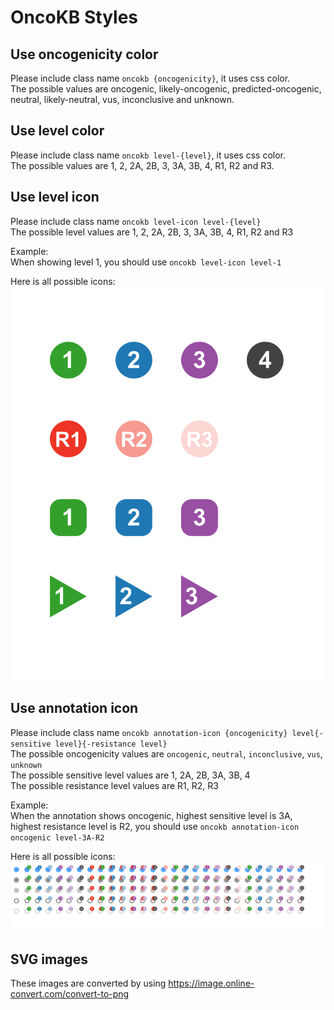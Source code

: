 # OncoKB Styles

## Use oncogenicity color
Please include class name `oncokb {oncogenicity}`, it uses css color.  
The possible values are oncogenic, likely-oncogenic, predicted-oncogenic, neutral, likely-neutral, vus, inconclusive and unknown.  

## Use level color
Please include class name `oncokb level-{level}`, it uses css color.  
The possible values are 1, 2, 2A, 2B, 3, 3A, 3B, 4, R1, R2 and R3.  

## Use level icon
Please include class name `oncokb level-icon level-{level}`  
The possible level values are 1, 2, 2A, 2B, 3, 3A, 3B, 4, R1, R2 and R3

Example:  
When showing level 1, you should use `oncokb level-icon level-1`  

Here is all possible icons:  
![OncoKB Levle Icons](images/v4/level-icons.png )


## Use annotation icon
Please include class name `oncokb annotation-icon {oncogenicity} level{-sensitive level}{-resistance level}`  
The possible oncogenicity values are `oncogenic`, `neutral`, `inconclusive`, `vus`, `unknown`  
The possible sensitive level values are 1, 2A, 2B, 3A, 3B, 4  
The possible resistance level values are R1, R2, R3  

Example:  
When the annotation shows oncogenic, highest sensitive level is 3A, highest resistance level is R2, you should use `oncokb annotation-icon oncogenic level-3A-R2` 

Here is all possible icons:  
![OncoKB Annotation Icons](images/v3/annotation-icons.png)

## SVG images
These images are converted by using https://image.online-convert.com/convert-to-png
